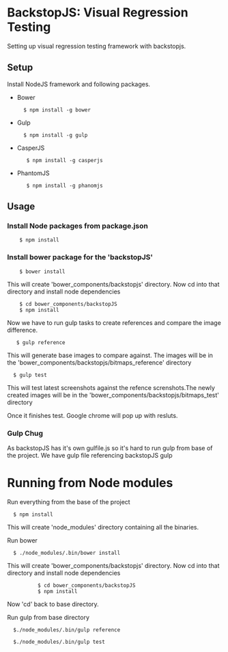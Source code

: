 BackstopJS: Visual Regression Testing
==========================
Setting up visual regression testing framework with backstopjs.

## Setup

Install NodeJS framework and following packages.

 * Bower

         $ npm install -g bower

 * Gulp

         $ npm install -g gulp

* CasperJS

         $ npm install -g casperjs


* PhantomJS  

         $ npm install -g phanomjs



## Usage

### Install Node packages from package.json

        $ npm install

### Install bower package for the 'backstopJS'

        $ bower install

This will create 'bower_components/backstopjs' directory. Now cd into that directory and install node dependencies

        $ cd bower_components/backstopJS
        $ npm install

Now we have to run gulp tasks to create references and compare the image difference.


       $ gulp reference

This will generate base images to compare against. The images will be in the 'bower_components/backstopjs/bitmaps_reference' directory

      $ gulp test

This will test latest screenshots against the refence screnshots.The newly created images will be  in the 'bower_components/backstopjs/bitmaps_test' directory

Once it finishes test. Google chrome will pop up with resluts.


### Gulp Chug

As backstopJS has it's own gulfile.js so it's hard to run gulp from base of the project. We have gulp file referencing backstopJS gulp

# Running from Node modules

Run everything from the base of the project

      $ npm install

This will create 'node_modules' directory containing all the binaries.

Run bower

      $ ./node_modules/.bin/bower install

This will create 'bower_components/backstopjs' directory. Now cd into that directory and install node dependencies

              $ cd bower_components/backstopJS
              $ npm install

Now 'cd' back to base directory.

Run gulp from base directory

      $./node_modules/.bin/gulp reference

      $./node_modules/.bin/gulp test
